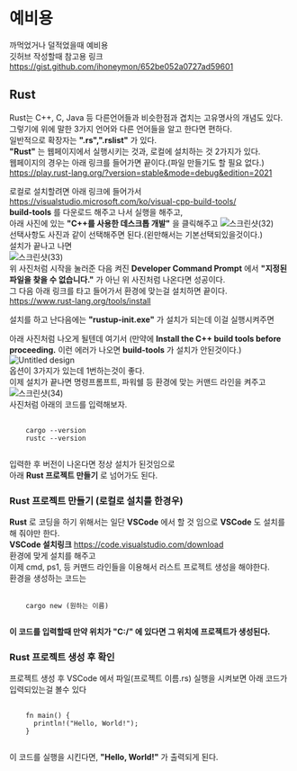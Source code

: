 # 예비용
까먹었거나 덜적었을때 예비용   
깃허브 작성할때 참고용 링크   
https://gist.github.com/ihoneymon/652be052a0727ad59601   
## Rust
Rust는 C++, C, Java 등 다른언어들과 비슷한점과 겹치는 고유명사의 개념도 있다.    
그렇기에 위에 말한 3가지 언어와 다른 언어들을 알고 한다면 편하다.   
일반적으로 확장자는 **".rs",".rslist"** 가 있다.     
__"Rust"__ 는 웹페이지에서 실행시키는 것과, 로컬에 설치하는 것 2가지가 있다.   
웹페이지의 경우는 아래 링크를 들어가면 끝이다.(파일 만들기도 할 필요 없다.)   
https://play.rust-lang.org/?version=stable&mode=debug&edition=2021   

로컬로 설치할려면 아래 링크에 들어가서   
https://visualstudio.microsoft.com/ko/visual-cpp-build-tools/   
__build-tools__ 를 다운로드 해주고 나서 실행을 해주고,   
아래 사진에 있는 __"C++를 사용한 데스크톱 개발"__ 을 클릭해주고
![스크린샷(32)](https://github.com/user-attachments/assets/6241c17e-3719-4fc6-a036-af96758ce153)   
선택사항도 사진과 같이 선택해주면 된다.(왼만해서는 기본선택되있을것이다.)   
설치가 끝나고 나면   
![스크린샷(33)](https://github.com/user-attachments/assets/7740f3f4-829b-47c6-ad1e-370fc97aa1d2)   
위 사진처럼 시작을 눌러준 다음 켜진 __Developer Command Prompt__ 에서 __"지정된 파일을 찾을 수 없습니다."__ 가 아닌 위 사진처럼 나온다면 성공이다.   
그 다음 아래 링크를 타고 들어가서 환경에 맞는걸 설치하면 끝이다.   
https://www.rust-lang.org/tools/install   

설치를 하고 난다음에는 __"rustup-init.exe"__ 가 설치가 되는데 이걸 실행시켜주면

아래 사진처럼 나오게 될텐데 여기서 (만약에 __Install the C++ build tools before proceeding.__ 이런 에러가 나오면 __build-tools__ 가 설치가 안된것이다.)   
![Untitled design](https://github.com/user-attachments/assets/99a244d4-e876-48f9-86e9-43de9b6d84f8)   
옵션이 3가지가 있는데 1번하는것이 좋다.   
이제 설치가 끝나면 명령프롬프트, 파워쉘 등 환경에 맞는 커맨드 라인을 켜주고   
![스크린샷(34)](https://github.com/user-attachments/assets/7129aebc-1c7a-46b6-9497-6e52e2548899)   
사진처럼 아래의 코드를 입력해보자.
<pre>
  <code>
    cargo --version
    rustc --version
  </code>
</pre>
입력한 후 버전이 나온다면 정상 설치가 된것임으로   
아래 __Rust 프로젝트 만들기__ 로 넘어가도 된다.
### Rust 프로젝트 만들기 (로컬로 설치를 한경우) 
__Rust__ 로 코딩을 하기 위해서는 일단 __VSCode__ 에서 할 것 임으로 __VSCode__ 도 설치를 해 줘야만 한다.   
__VSCode 설치링크__
https://code.visualstudio.com/download   
환경에 맞게 설치를 해주고   
이제 cmd, ps1, 등 커맨드 라인들을 이용해서 러스트 프로젝트 생성을 해야한다.   
환경을 생성하는 코드는
<pre>
  <code>
    cargo new (원하는 이름)
  </code>
</pre>
**이 코드를 입력할때 만약 위치가 "C:/" 에 있다면 그 위치에 프로젝트가 생성된다.**   

### Rust 프로젝트 생성 후 확인
프로젝트 생성 후 VSCode 에서 파일(프로젝트 이름.rs) 실행을 시켜보면 아래 코드가 입력되있는걸 볼수 있다
<pre>
  <code>
    fn main() {
      println!("Hello, World!");
    }
  </code>
</pre>
이 코드를 실행을 시킨다면, **"Hello, World!"** 가 출력되게 된다.

